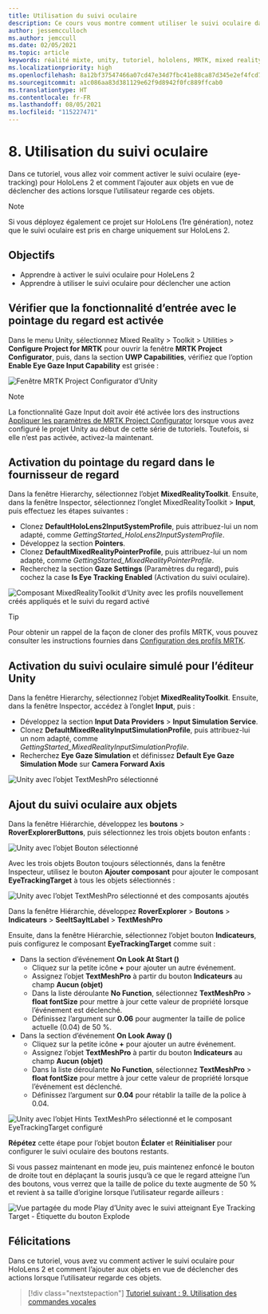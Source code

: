 ```yaml
---
title: Utilisation du suivi oculaire
description: Ce cours vous montre comment utiliser le suivi oculaire dans votre application de réalité mixte avec Mixed Reality Toolkit (MRTK).
author: jessemcculloch
ms.author: jemccull
ms.date: 02/05/2021
ms.topic: article
keywords: réalité mixte, unity, tutoriel, hololens, MRTK, mixed reality toolkit, UWP, suivi oculaire
ms.localizationpriority: high
ms.openlocfilehash: 8a12bf37547466a07cd47e34d7fbc41e88ca87d345e2ef4fcd73b749bdfd0322
ms.sourcegitcommit: a1c086aa83d381129e62f9d8942f0fc889ffcab0
ms.translationtype: HT
ms.contentlocale: fr-FR
ms.lasthandoff: 08/05/2021
ms.locfileid: "115227471"
---
```

# <a name="8-using-eye-tracking"></a>8. Utilisation du suivi oculaire

Dans ce tutoriel, vous allez voir comment activer le suivi oculaire (eye-tracking) pour HoloLens 2 et comment l’ajouter aux objets en vue de déclencher des actions lorsque l’utilisateur regarde ces objets.

> [!NOTE]
> Si vous déployez également ce projet sur HoloLens (1re génération), notez que le suivi oculaire est pris en charge uniquement sur HoloLens 2.

## <a name="objectives"></a>Objectifs

* Apprendre à activer le suivi oculaire pour HoleLens 2
* Apprendre à utiliser le suivi oculaire pour déclencher une action

## <a name="ensuring-the-eye-gaze-input-capability-is-enabled"></a>Vérifier que la fonctionnalité d’entrée avec le pointage du regard est activée

Dans le menu Unity, sélectionnez Mixed Reality > Toolkit > Utilities > **Configure Project for MRTK** pour ouvrir la fenêtre **MRTK Project Configurator**, puis, dans la section **UWP Capabilities**, vérifiez que l’option **Enable Eye Gaze Input Capability** est grisée :

![Fenêtre MRTK Project Configurator d’Unity](images/mr-learning-base/base-08-section1-step1-1.png)

> [!NOTE]
> La fonctionnalité Gaze Input doit avoir été activée lors des instructions [Appliquer les paramètres de MRTK Project Configurator](mr-learning-base-02.md#creating-the-scene-and-configuring-mrtk) lorsque vous avez configuré le projet Unity au début de cette série de tutoriels. Toutefois, si elle n’est pas activée, activez-la maintenant.

## <a name="enabling-eye-based-gaze-in-the-gaze-provider"></a>Activation du pointage du regard dans le fournisseur de regard

Dans la fenêtre Hierarchy, sélectionnez l’objet **MixedRealityToolkit**. Ensuite, dans la fenêtre Inspector, sélectionnez l’onglet MixedRealityToolkit > **Input**, puis effectuez les étapes suivantes :

* Clonez **DefaultHoloLens2InputSystemProfile**, puis attribuez-lui un nom adapté, comme _GettingStarted_HoloLens2InputSystemProfile_.
* Développez la section **Pointers**.
* Clonez **DefaultMixedRealityPointerProfile**, puis attribuez-lui un nom adapté, comme _GettingStarted_MixedRealityPointerProfile_.
* Recherchez la section **Gaze Settings** (Paramètres du regard), puis cochez la case **Is Eye Tracking Enabled** (Activation du suivi oculaire).

![Composant MixedRealityToolkit d’Unity avec les profils nouvellement créés appliqués et le suivi du regard activé](images/mr-learning-base/base-08-section2-step1-1.png)

> [!TIP]
> Pour obtenir un rappel de la façon de cloner des profils MRTK, vous pouvez consulter les instructions fournies dans [Configuration des profils MRTK](mr-learning-base-03.md).

## <a name="enabling-simulated-eye-tracking-for-the-unity-editor"></a>Activation du suivi oculaire simulé pour l’éditeur Unity

Dans la fenêtre Hierarchy, sélectionnez l’objet **MixedRealityToolkit**. Ensuite, dans la fenêtre Inspector, accédez à l’onglet **Input**, puis :

* Développez la section **Input Data Providers** > **Input Simulation Service**.
* Clonez **DefaultMixedRealityInputSimulationProfile**, puis attribuez-lui un nom adapté, comme _GettingStarted_MixedRealityInputSimulationProfile_.
* Recherchez **Eye Gaze Simulation** et définissez **Default Eye Gaze Simulation Mode** sur **Camera Forward Axis**

![Unity avec l’objet TextMeshPro sélectionné](images/mr-learning-base/base-08-section3-step1-1.png)

## <a name="adding-eye-tracking-to-objects"></a>Ajout du suivi oculaire aux objets

Dans la fenêtre Hiérarchie, développez les **boutons** > **RoverExplorerButtons**, puis sélectionnez les trois objets bouton enfants :

![Unity avec l’objet Bouton sélectionné](images/mr-learning-base/base-08-section4-step1-1.png)

Avec les trois objets Bouton toujours sélectionnés, dans la fenêtre Inspecteur, utilisez le bouton **Ajouter composant** pour ajouter le composant **EyeTrackingTarget** à tous les objets sélectionnés :

![Unity avec l’objet TextMeshPro sélectionné et des composants ajoutés](images/mr-learning-base/base-08-section4-step1-2.png)

Dans la fenêtre Hiérarchie, développez **RoverExplorer** > **Boutons** > **Indicateurs** > **SeeItSayItLabel** > **TextMeshPro**

Ensuite, dans la fenêtre Hiérarchie, sélectionnez l’objet bouton **Indicateurs**, puis configurez le composant **EyeTrackingTarget** comme suit :

* Dans la section d’événement **On Look At Start ()**
  * Cliquez sur la petite icône **+** pour ajouter un autre événement.
  * Assignez l’objet **TextMeshPro** à partir du bouton **Indicateurs** au champ **Aucun (objet)**
  * Dans la liste déroulante **No Function**, sélectionnez **TextMeshPro** > **float fontSize** pour mettre à jour cette valeur de propriété lorsque l’événement est déclenché.
  * Définissez l’argument sur **0.06** pour augmenter la taille de police actuelle (0.04) de 50 %.
* Dans la section d’événement **On Look Away ()**
  * Cliquez sur la petite icône **+** pour ajouter un autre événement.
  * Assignez l’objet **TextMeshPro** à partir du bouton **Indicateurs** au champ **Aucun (objet)**
  * Dans la liste déroulante **No Function**, sélectionnez **TextMeshPro** > **float fontSize** pour mettre à jour cette valeur de propriété lorsque l’événement est déclenché.
  * Définissez l’argument sur **0.04** pour rétablir la taille de la police à 0.04.

![Unity avec l’objet Hints TextMeshPro sélectionné et le composant EyeTrackingTarget configuré](images/mr-learning-base/base-08-section4-step1-3.png)

**Répétez** cette étape pour l’objet bouton **Éclater** et **Réinitialiser** pour configurer le suivi oculaire des boutons restants.

Si vous passez maintenant en mode jeu, puis maintenez enfoncé le bouton de droite tout en déplaçant la souris jusqu’à ce que le regard atteigne l’un des boutons, vous verrez que la taille de police du texte augmente de 50 % et revient à sa taille d’origine lorsque l’utilisateur regarde ailleurs :

![Vue partagée du mode Play d’Unity avec le suivi atteignant Eye Tracking Target - Étiquette du bouton Explode](images/mr-learning-base/base-08-section4-step1-4.png)

## <a name="congratulations"></a>Félicitations

Dans ce tutoriel, vous avez vu comment activer le suivi oculaire pour HoloLens 2 et comment l’ajouter aux objets en vue de déclencher des actions lorsque l’utilisateur regarde ces objets.

> [!div class="nextstepaction"]
> [Tutoriel suivant : 9. Utilisation des commandes vocales](mr-learning-base-09.md)
